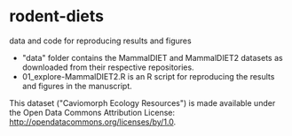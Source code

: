 # rodent-diets
data and code for reproducing results and figures

* "data" folder contains the MammalDIET and MammalDIET2 datasets as downloaded from their respective repositories.
* 01_explore-MammalDIET2.R is an R script for reproducing the results and figures in the manuscript. 

This dataset ("Caviomorph Ecology Resources") is made available under the Open Data Commons Attribution License: http://opendatacommons.org/licenses/by/1.0.
